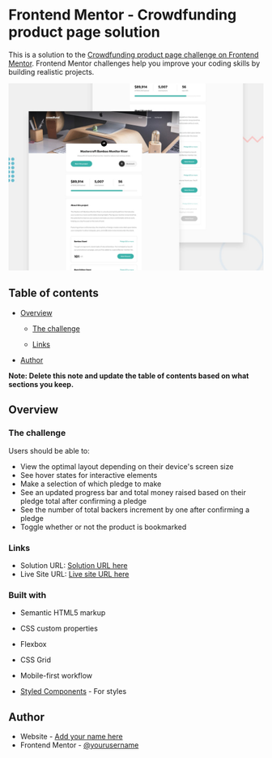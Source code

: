 # Frontend Mentor - Crowdfunding product page solution

This is a solution to the [Crowdfunding product page challenge on Frontend Mentor](https://www.frontendmentor.io/challenges/crowdfunding-product-page-7uvcZe7ZR). Frontend Mentor challenges help you improve your coding skills by building realistic projects. 


![Design preview for the Crowdfunding product page coding challenge](./design/desktop-preview.jpg)

## Table of contents

- [Overview](#overview)
  - [The challenge](#the-challenge)

  - [Links](#links)

- [Author](#author)

**Note: Delete this note and update the table of contents based on what sections you keep.**

## Overview

### The challenge

Users should be able to:

- View the optimal layout depending on their device's screen size
- See hover states for interactive elements
- Make a selection of which pledge to make
- See an updated progress bar and total money raised based on their pledge total after confirming a pledge
- See the number of total backers increment by one after confirming a pledge
- Toggle whether or not the product is bookmarked



### Links

- Solution URL: [Solution URL here](https://sebframpton.github.io/Crowdfunding-Product-Page/)
- Live Site URL: [Live site URL here](https://github.com/sebframpton/Crowdfunding-Product-Page)



### Built with

- Semantic HTML5 markup
- CSS custom properties
- Flexbox
- CSS Grid
- Mobile-first workflow

- [Styled Components](https://styled-components.com/) - For styles



## Author

- Website - [Add your name here](https://sebframpton.github.io/)
- Frontend Mentor - [@yourusername](
https://www.frontendmentor.io/profile/sebframpton)


